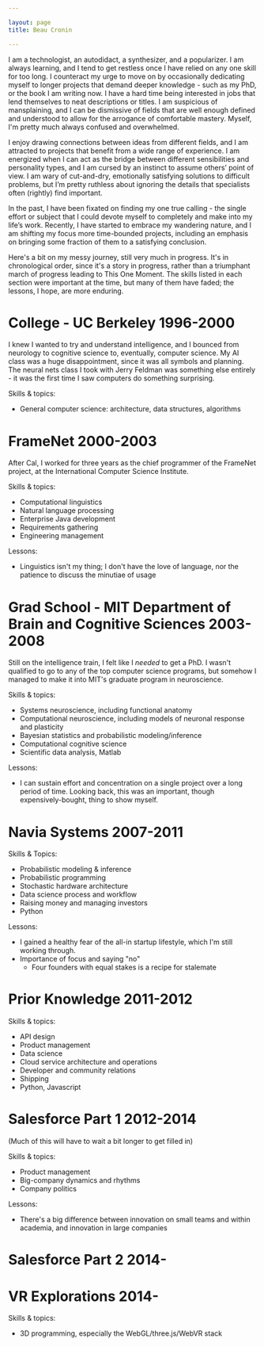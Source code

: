 ```yaml
---

layout: page
title: Beau Cronin

---
```


I am a technologist, an autodidact, a synthesizer, and a popularizer. I am always learning, and I tend to get restless once I have relied on any one skill for too long. I counteract my urge to move on by occasionally dedicating myself to longer projects that demand deeper knowledge - such as my PhD, or the book I am writing now. I have a hard time being interested in jobs that lend themselves to neat descriptions or titles. I am suspicious of mansplaining, and I can be dismissive of fields that are well enough defined and understood to allow for the arrogance of comfortable mastery. Myself, I'm pretty much always confused and overwhelmed.

I enjoy drawing connections between ideas from different fields, and I am attracted to projects that benefit from a wide range of experience. I am energized when I can act as the bridge between different sensibilities and personality types, and I am cursed by an instinct to assume others’ point of view. I am wary of cut-and-dry, emotionally satisfying solutions to difficult problems, but I’m pretty ruthless about ignoring the details that specialists often (rightly) find important.

In the past, I have been fixated on finding my one true calling - the single effort or subject that I could devote myself to completely and make into my life’s work. Recently, I have started to embrace my wandering nature, and I am shifting my focus more time-bounded projects, including an emphasis on bringing some fraction of them to a satisfying conclusion.

Here's a bit on my messy journey, still very much in progress. It's in chronological order, since it's a story in progress, rather than a triumphant march of progress leading to This One Moment. The skills listed in each section were important at the time, but many of them have faded; the lessons, I hope, are more enduring.

# College - UC Berkeley 1996-2000

I knew I wanted to try and understand intelligence, and I bounced from neurology to cognitive science to, eventually, computer science. My AI class was a huge disappointment, since it was all symbols and planning. The neural nets class I took with Jerry Feldman was something else entirely - it was the first time I saw computers do something surprising.

Skills & topics:

* General computer science: architecture, data structures, algorithms

# FrameNet 2000-2003

After Cal, I worked for three years as the chief programmer of the FrameNet project, at the International Computer Science Institute.

Skills & topics:

* Computational linguistics 
* Natural language processing
* Enterprise Java development
* Requirements gathering
* Engineering management

Lessons:

* Linguistics isn't my thing; I don't have the love of language, nor the patience to discuss the minutiae of usage

# Grad School - MIT Department of Brain and Cognitive Sciences 2003-2008

Still on the intelligence train, I felt like I _needed_ to get a PhD. I wasn't qualified to go to any of the top computer science programs, but somehow I managed to make it into MIT's graduate program in neuroscience.

Skills & topics:

* Systems neuroscience, including functional anatomy
* Computational neuroscience, including models of neuronal response and plasticity
* Bayesian statistics and probabilistic modeling/inference
* Computational cognitive science
* Scientific data analysis, Matlab

Lessons:

* I can sustain effort and concentration on a single project over a long period of time. Looking back, this was an important, though expensively-bought, thing to show myself.

# Navia Systems 2007-2011

Skills & Topics:

* Probabilistic modeling & inference
* Probabilistic programming
* Stochastic hardware architecture
* Data science process and workflow
* Raising money and managing investors
* Python

Lessons:

* I gained a healthy fear of the all-in startup lifestyle, which I'm still working through.
* Importance of focus and saying "no"
  * Four founders with equal stakes is a recipe for stalemate

# Prior Knowledge 2011-2012

Skills & topics:

* API design
* Product management
* Data science
* Cloud service architecture and operations
* Developer and community relations
* Shipping
* Python, Javascript

# Salesforce Part 1 2012-2014

(Much of this will have to wait a bit longer to get filled in)

Skills & topics:

* Product management
* Big-company dynamics and rhythms
* Company politics

Lessons:

* There's a big difference between innovation on small teams and within academia, and innovation in large companies

# Salesforce Part 2 2014-

# VR Explorations 2014-

Skills & topics:

* 3D programming, especially the WebGL/three.js/WebVR stack
